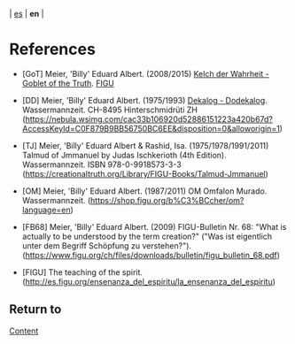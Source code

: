 | [es](../español/referencias.md) | **en** |

# References

<a name="GoT"></a>
- [GoT] Meier, 'Billy' Eduard Albert. (2008/2015) [Kelch der Wahrheit - Goblet of the Truth](https://www.figu.org/ch/files/downloads/buecher/figu-kelch_der_wahrheit_goblet-of-the-truth_v_20150307.pdf). [FIGU](https://www.figu.org)

<a name="DD"></a>
- [DD] Meier, 'Billy' Eduard Albert. (1975/1993) [Dekalog - Dodekalog](https://shop.figu.org/b%C3%BCcher/dekalog-dodekalog?language=en). Wassermannzeit.
  CH-8495 Hinterschmidrüti ZH
  (https://nebula.wsimg.com/cac33b106920d52886151223a420b67d?AccessKeyId=C0F879B9BB56750BC6EE&disposition=0&alloworigin=1)

<a name="TJ"></a>
- [TJ] Meier, 'Billy' Eduard Albert & Rashid, Isa. (1975/1978/1991/2011) Talmud of Jmmanuel by Judas Ischkerioth (4th Edition). Wassermannzeit.
  ISBN 978-0-9918573-3-3
  (https://creationaltruth.org/Library/FIGU-Books/Talmud-Jmmanuel)

<a name="OM"></a>
- [OM] Meier, 'Billy' Eduard Albert. (1987/2011) OM Omfalon Murado. Wassermannzeit. 
  (https://shop.figu.org/b%C3%BCcher/om?language=en)

<a name="FB68"></a>
- [FB68] Meier, 'Billy' Eduard Albert. (2009) FIGU-Bulletin Nr. 68: "What is actually to be understood by the term creation?" ("Was ist eigentlich unter dem Begriff Schöpfung zu verstehen?"). 
  (https://www.figu.org/ch/files/downloads/bulletin/figu_bulletin_68.pdf)

<a name="FIGU"></a>
- [FIGU] The teaching of the spirit.
  (http://es.figu.org/ensenanza_del_espiritu/la_ensenanza_del_espiritu)


## Return to

[Content](./content.md)

